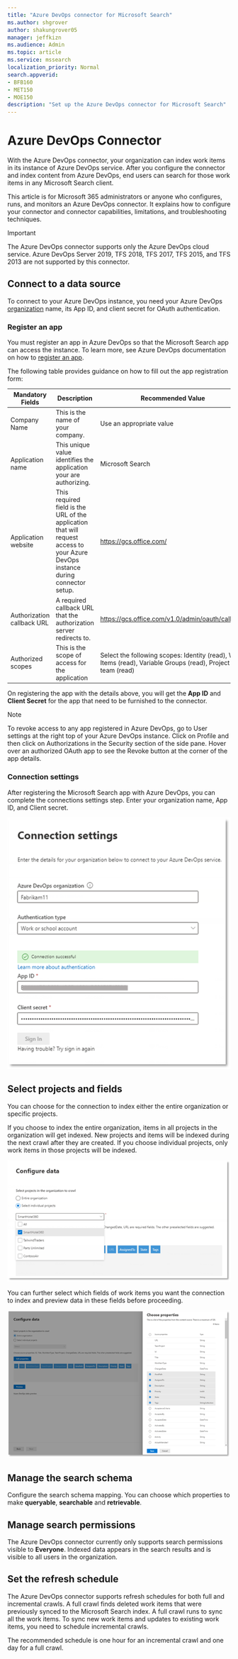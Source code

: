 ```yaml
---
title: "Azure DevOps connector for Microsoft Search"
ms.author: shgrover
author: shakungrover05
manager: jeffkizn
ms.audience: Admin
ms.topic: article
ms.service: mssearch
localization_priority: Normal
search.appverid:
- BFB160
- MET150
- MOE150
description: "Set up the Azure DevOps connector for Microsoft Search"
---
```


# Azure DevOps Connector

With the Azure DevOps connector, your organization can index work items in its instance of Azure DevOps service. After you configure the connector and index content from Azure DevOps, end users can search for those work items in any Microsoft Search client.

This article is for Microsoft 365 administrators or anyone who configures, runs, and monitors an Azure DevOps connector. It explains how to configure your connector and connector capabilities, limitations, and troubleshooting techniques.

>[!IMPORTANT]
The Azure DevOps connector supports only the Azure DevOps cloud service. Azure DevOps Server 2019, TFS 2018, TFS 2017, TFS 2015, and TFS 2013 are not supported by this connector.

## Connect to a data source

To connect to your Azure DevOps instance, you need your Azure DevOps [organization](https://docs.microsoft.com/azure/devops/organizations/accounts/create-organization) name, its App ID, and client secret for OAuth authentication.

### Register an app

You must register an app in Azure DevOps so that the Microsoft Search app can access the instance. To learn more, see Azure DevOps documentation on how to [register an app](https://docs.microsoft.com/azure/devops/integrate/get-started/authentication/oauth?view=azure-devops#register-your-app).

The following table provides guidance on how to fill out the app registration form:

 **Mandatory Fields** | **Description**      | **Recommended Value**
--- | --- | ---
| Company Name         | This is the name of your company. | Use an appropriate value   |
| Application name     | This unique value identifies the application your are authorizing.    | Microsoft Search     |
| Application website  | This required field is the URL of the application that will request access to your Azure DevOps instance during connector setup.  | <https://gcs.office.com/>                |
| Authorization callback URL        | A required callback URL that the authorization server redirects to. | <https://gcs.office.com/v1.0/admin/oauth/callback>|
| Authorized scopes | This is the scope of access for the application | Select the following scopes: Identity (read), Work Items (read), Variable Groups (read), Project and team (read)|

On registering the app with the details above, you will get the **App ID** and **Client Secret** for the app that need to be furnished to the connector.

>[!NOTE]
>To revoke access to any app registered in Azure DevOps, go to User settings at the right top of your Azure DevOps instance. Click on Profile and then click on Authorizations in the Security section of the side pane. Hover over an authorized OAuth app to see the Revoke button at the corner of the app details.

### Connection settings

After registering the Microsoft Search app with Azure DevOps, you can complete the connections settings step. Enter your organization name, App ID, and Client secret.

![Connection Application Settings](media/ADO_Connection_settings_2.png)

## Select projects and fields

You can choose for the connection to index either the entire organization or specific projects.

If you choose to index the entire organization, items in all projects in the organization will get indexed. New projects and items will be indexed during the next crawl after they are created. If you choose individual projects, only work items in those projects will be indexed.

![Configure data](media/ADO_configure_data.png)

You can further select which fields of work items you want the
connection to index and preview data in these fields before proceeding.

![Choose propoerties](media/ADO_choose_properties.png)

## Manage the search schema

Configure the search schema mapping. You can choose which properties to make **queryable**, **searchable** and **retrievable**.

## Manage search permissions

The Azure DevOps connector currently only supports search permissions visible to **Everyone**. Indexed data appears in the search results and is visible to all users in the organization.

## Set the refresh schedule

The Azure DevOps connector supports refresh schedules for both full and incremental crawls. 
A full crawl finds deleted work items that were previously synced to the Microsoft Search index. A full crawl runs to sync all the work items. To sync new work items and updates to existing work items, you need to schedule incremental crawls.

The recommended schedule is one hour for an incremental crawl and one day for a full crawl.
